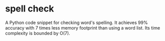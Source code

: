 # spell check

A Python code snippet for checking word's spelling. It achieves 99% accuracy with 7 times less memory footprint than using a word list. Its time complexity is bounded by O(7).
